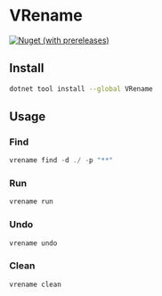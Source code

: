 # VRename

[![Nuget (with prereleases)](https://img.shields.io/nuget/vpre/VRename)](https://www.nuget.org/packages/VRename)

## Install

```sh
dotnet tool install --global VRename
```

## Usage

### Find

```cs
vrename find -d ./ -p "**"
```

### Run

```cs
vrename run
```

### Undo

```cs
vrename undo
```

### Clean

```cs
vrename clean
```
